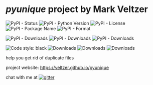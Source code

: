 
# *pyunique* project by Mark Veltzer

![PyPI - Status](https://img.shields.io/pypi/status/pyunique)
![PyPI - Python Version](https://img.shields.io/pypi/pyversions/pyunique)
![PyPI - License](https://img.shields.io/pypi/l/pyunique)
![PyPI - Package Name](https://img.shields.io/pypi/v/pyunique)
![PyPI - Format](https://img.shields.io/pypi/format/pyunique)

![PyPI - Downloads](https://img.shields.io/pypi/dd/pyunique)
![PyPI - Downloads](https://img.shields.io/pypi/dw/pyunique)
![PyPI - Downloads](https://img.shields.io/pypi/dm/pyunique)

![Code style: black](https://img.shields.io/badge/code%20style-black-000000.svg)
![Downloads](https://pepy.tech/badge/pyunique)
![Downloads](https://pepy.tech/badge/pyunique/month)
![Downloads](https://pepy.tech/badge/pyunique/week)



help you get rid of duplicate files

project website: <https://veltzer.github.io/pyunique>

chat with me at [![gitter](https://badges.gitter.im/Join%20Chat.svg)](https://gitter.im/veltzer/mark.veltzer)



